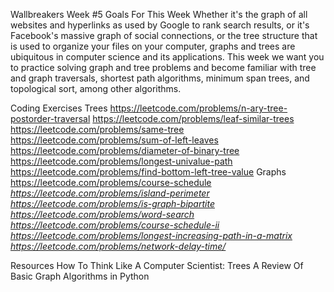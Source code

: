 Wallbreakers Week #5
  Goals For This Week
    Whether it's the graph of all websites and hyperlinks as used by Google to rank search results, 
    or it's Facebook's massive graph of social connections, or the tree structure that is used to 
    organize your files on your computer, graphs and trees are ubiquitous in computer science and its applications. 
    This week we want you to practice solving graph and tree problems and become familiar with tree and graph traversals, 
    shortest path algorithms, minimum span trees, and topological sort, among other algorithms.
    
Coding Exercises
  Trees
    https://leetcode.com/problems/n-ary-tree-postorder-traversal
    https://leetcode.com/problems/leaf-similar-trees
    https://leetcode.com/problems/same-tree
    https://leetcode.com/problems/sum-of-left-leaves
    https://leetcode.com/problems/diameter-of-binary-tree
    https://leetcode.com/problems/longest-univalue-path
    https://leetcode.com/problems/find-bottom-left-tree-value
  Graphs
    https://leetcode.com/problems/course-schedule
    *https://leetcode.com/problems/island-perimeter*
    *https://leetcode.com/problems/is-graph-bipartite*
    *https://leetcode.com/problems/word-search*
    *https://leetcode.com/problems/course-schedule-ii*
    *https://leetcode.com/problems/longest-increasing-path-in-a-matrix*
    *https://leetcode.com/problems/network-delay-time/*
    
Resources
  How To Think Like A Computer Scientist: Trees
  A Review Of Basic Graph Algorithms in Python

